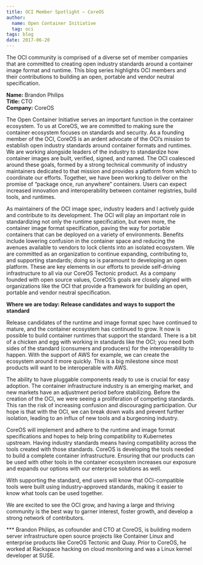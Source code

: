 ```yaml
---
title: OCI Member Spotlight – CoreOS
author:
  name: Open Container Initiative
  tag: oci
tags: blog
date: 2017-06-20
---
```


The OCI community is comprised of a diverse set of member companies that are committed to creating open industry standards around a container image format and runtime. This blog series highlights OCI members and their contributions to building an open, portable and vendor neutral specification.

**Name:** Brandon Philips  
**Title:** CTO  
**Company:** CoreOS  

The Open Container Initiative serves an important function in the container ecosystem. To us at CoreOS, we are committed to making sure the container ecosystem focuses on standards and security. As a founding member of the OCI, CoreOS is an ardent advocate of the OCI’s mission to establish open industry standards around container formats and runtimes. We are working alongside leaders of the industry to standardize how container images are built, verified, signed, and named. The OCI coalesced around these goals, formed by a strong technical community of industry maintainers dedicated to that mission and provides a platform from which to coordinate our efforts. Together, we have been working to deliver on the promise of “package once, run anywhere” containers. Users can expect increased innovation and interoperability between container registries, build tools, and runtimes.

As maintainers of the OCI image spec, industry leaders and I actively guide and contribute to its development. The OCI will play an important role in standardizing not only the runtime specification, but even more, the container image format specification, paving the way for portable containers that can be deployed on a variety of environments. Benefits include lowering confusion in the container space and reducing the avenues available to vendors to lock clients into an isolated ecosystem. We are committed as an organization to continue expanding, contributing to, and supporting standards; doing so is paramount to developing an open platform. These are key elements in our efforts to provide self-driving infrastructure to all via our CoreOS Tectonic product. As a company founded with open source values, CoreOS’s goals are closely aligned with organizations like the OCI that provide a framework for building an open, portable and vendor neutral specification.

**Where we are today: Release candidates and ways to support the standard**

Release candidates of the runtime and image format spec have continued to mature, and the container ecosystem has continued to grow. It now is possible to build container runtimes that support the standard. There is a bit of a chicken and egg with working in standards like the OCI; you need both sides of the standard (consumers and producers) for the interoperability to happen. With the support of AWS for example, we can create the ecosystem around it more quickly. This is a big milestone since most products will want to be interoperable with AWS.

The ability to have pluggable components ready to use is crucial for easy adoption. The container infrastructure industry is an emerging market, and new markets have an adjustment period before stabilizing. Before the creation of the OCI, we were seeing a proliferation of competing standards. This ran the risk of increasing confusion and discouraging participation. Our hope is that with the OCI, we can break down walls and prevent further isolation, leading to an influx of new tools and a burgeoning industry.

CoreOS will implement and adhere to the runtime and image format specifications and hopes to help bring compatibility to Kubernetes upstream. Having industry standards means having compatibility across the tools created with those standards. CoreOS is developing the tools needed to build a complete container infrastructure. Ensuring that our products can be used with other tools in the container ecosystem increases our exposure and expands our options with our enterprise solutions as well.

With supporting the standard, end users will know that OCI-compatible tools were built using industry-approved standards, making it easier to know what tools can be used together.

We are excited to see the OCI grow, and having a large and thriving community is the best way to garner interest, foster growth, and develop a strong network of contributors.

\*\*\*
Brandon Philips, as cofounder and CTO at CoreOS, is building modern server infrastructure open source projects like Container Linux and enterprise products like CoreOS Tectonic and Quay. Prior to CoreOS, he worked at Rackspace hacking on cloud monitoring and was a Linux kernel developer at SUSE.
